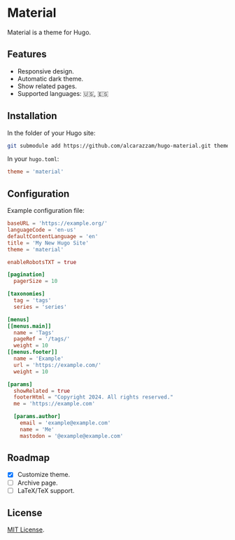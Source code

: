 # Material

Material is a theme for Hugo.

## Features

- Responsive design.
- Automatic dark theme.
- Show related pages.
- Supported languages: :us:, :es:

## Installation

In the folder of your Hugo site:

```sh
git submodule add https://github.com/alcarazzam/hugo-material.git themes/material
```

In your `hugo.toml`:

```toml
theme = 'material'
```

## Configuration

Example configuration file:

```toml
baseURL = 'https://example.org/'
languageCode = 'en-us'
defaultContentLanguage = 'en'
title = 'My New Hugo Site'
theme = 'material'

enableRobotsTXT = true

[pagination]
  pagerSize = 10

[taxonomies]
  tag = 'tags'
  series = 'series'

[menus]
[[menus.main]]
  name = 'Tags'
  pageRef = '/tags/'
  weight = 10
[[menus.footer]]
  name = 'Example'
  url = 'https://example.com/'
  weight = 10

[params]
  showRelated = true
  footerHtml = "Copyright 2024. All rights reserved."
  me = 'https://example.com'

  [params.author]
    email = 'example@example.com'
    name = 'Me'
    mastodon = '@example@example.com'
```

## Roadmap

- [x] Customize theme.
- [ ] Archive page.
- [ ] LaTeX/TeX support.

## License

[MIT License](LICENSE).
